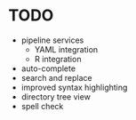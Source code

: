 TODO
====

  * pipeline services
    - YAML integration
    - R integration
  * auto-complete
  * search and replace
  * improved syntax highlighting
  * directory tree view
  * spell check

